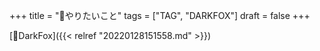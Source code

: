 +++
title = "🔖やりたいこと"
tags = ["TAG", "DARKFOX"]
draft = false
+++

[🦊DarkFox]({{< relref "20220128151558.md" >}})
